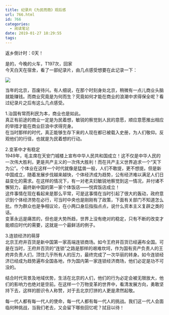 ```yaml
---
title: 纪录片《为民而商》观后感
url: 766.html
id: 766
categories:
  - 阅读笔记
date: 2019-01-27 18:29:55
tags:
---
```


返乡倒计时：0天！

是的，今晚的火车，T197次，回家  
今天白天在宿舍，看了一部纪录片，由几点感受想要在此记录一下：

![](https://blog.frytea.com/wp-content/uploads/2019/01/u11969658213549509483fm11gp0.jpg)

  

当年的北京，百废待兴。有人细说，在那个时刻身处北京，稍微有一点儿商业头脑就能赚钱。而商业究竟是为何而生？究竟如何才能在商业的浪潮中求得保全呢？看过纪录片之后有这么几点感受。

1.治国有常而利民为本，商业也是如此。  
真正有前途的商业一定是为民着想，敏锐的察觉到人民的意愿，顺应意愿推出相应的举措才能在商业巨浪中求得完身。  
在当时那样的时代，真正能够生存下来的人现在都已被载入史册，为人们敬仰。反观他们的行径，也就是为民着想的行动。

2.变革中才有稳定  
1949年，毛主席在天安门城楼上宣布中华人民共和国成立！这不仅是中华人民的一次伟大胜利，更是共产主义的一次伟大胜利！而在共产主义世界追求一个“天下为公”。个体业在这样一个时代就像是猛兽一般，人们不敢提，更不想提。但是新中国成立，随着发展步伐越来越快，个体经济成为趋势，公有经济难以满足人们日益变化的需求。在这样的情况下，有一对老夫妇敏锐地察觉到这一情况，并付诸不懈努力，最终新中国的第一家个体饭店——悦宾饭店成立！  
这件事情在现在看起来是那么平常，可是这事情在当时引起了很大的轰动，政府意识到个体经济势在必行，可当时中央也是刚刚有了政策，下面有关部门不知道怎么批。作为群众也是争相议论，在小两口身后指指点点，说什么资本主义复辟之类的话。  
变革永远是痛苦的，但也是大势所趋，世界上没有绝对的稳定，只有不断的改变才能顺应时代的需要，这就是一个最鲜活的例子。

3.连锁经济的萌芽  
北京王府井百货是新中国第一家高端连锁商场。如今王府井百货已经遍布全国。可是在当时，王府井百货的“连锁”之路是那样的艰难坎坷，作为国有资产负责人的王府井负责人们，顶住几乎所有人的压力，最终完成了一次华丽的转身。如今连锁经济已经成为趋势遍布全国各地，作为国内第一家连锁经济商场，他们必定是功不可没的。

结合时代背景及地域优势，生活在北京的人们，他们的行为必定会被无限放大，他们的影响力也绝对是空前。在这样一个万物变革的世界中，看清发展方向，勇敢坚持下去，这样的胆识令人称赞，对于去北京打拼的人更是肃然起敬。

每一代人都有每一代人的使命，每一代人都有每一代人的挑战。我们这一代人会面临何种挑战，当我们老去，又会留下哪些回忆呢？拭目以待！